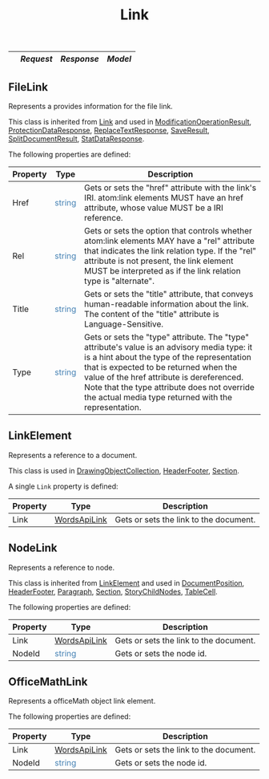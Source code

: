 ﻿---
title: "Link"
second_title: "Aspose Words Cloud Docs"
type: docs
url: /spec/link/
description: "Link"
notoc: true
weight: 300
---


<table>
  <thead>
    <tr>
      <th style="text-align:center;"></th>
      <th><i>Request</i></th>
      <th><i>Response</i></th>
      <th><i>Model</i></th>
    </tr>
  </thead>
  <tbody>
  </tbody>
</table>


## FileLink

Represents a provides information for the file link.

This class is inherited from [Link](/words/spec/document#link) and used in [ModificationOperationResult](/words/spec/documentrevision#modificationoperationresult), [ProtectionDataResponse](/words/spec/documentprotection#protectiondataresponse), [ReplaceTextResponse](/words/spec/text#replacetextresponse), [SaveResult](/words/spec/document#saveresult), [SplitDocumentResult](/words/spec/document#splitdocumentresult), [StatDataResponse](/words/spec/documentstatistics#statdataresponse).

The following properties are defined:

| Property             | Type                                          | Description |
|----------------------|-----------------------------------------------|-------------|
| Href                 | <span style="color:SteelBlue;">string</span>  | Gets or sets the "href" attribute with the link's IRI. atom:link elements MUST have an href attribute, whose value MUST be a IRI reference. |
| Rel                  | <span style="color:SteelBlue;">string</span>  | Gets or sets the option that controls whether atom:link elements MAY have a "rel" attribute that indicates the link relation type. If the "rel" attribute is not present, the link element MUST be interpreted as if the link relation type is "alternate". |
| Title                | <span style="color:SteelBlue;">string</span>  | Gets or sets the "title" attribute, that conveys human-readable information about the link. The content of the "title" attribute is Language-Sensitive. |
| Type                 | <span style="color:SteelBlue;">string</span>  | Gets or sets the "type" attribute. The "type" attribute's value is an advisory media type: it is a hint about the type of the representation that is expected to be returned when the value of the href attribute is dereferenced. Note that the type attribute does not override the actual media type returned with the representation. |


## LinkElement

Represents a reference to a document.

This class is used in [DrawingObjectCollection](/words/spec/drawingobject#drawingobjectcollection), [HeaderFooter](/words/spec/headerfooter#headerfooter), [Section](/words/spec/section#section).

A single `Link` property is defined:

| Property             | Type                                          | Description |
|----------------------|-----------------------------------------------|-------------|
| Link                 | [WordsApiLink](/words/spec/wordsapi#wordsapilink) | Gets or sets the link to the document. |


## NodeLink

Represents a reference to node.

This class is inherited from [LinkElement](#linkelement) and used in [DocumentPosition](/words/spec/document#documentposition), [HeaderFooter](/words/spec/headerfooter#headerfooter), [Paragraph](/words/spec/paragraph#paragraph), [Section](/words/spec/section#section), [StoryChildNodes](/words/spec/document#storychildnodes), [TableCell](/words/spec/tablecell#tablecell).

The following properties are defined:

| Property             | Type                                          | Description |
|----------------------|-----------------------------------------------|-------------|
| Link                 | [WordsApiLink](/words/spec/wordsapi#wordsapilink) | Gets or sets the link to the document. |
| NodeId               | <span style="color:SteelBlue;">string</span>  | Gets or sets the node id. |


## OfficeMathLink

Represents a officeMath object link element.

The following properties are defined:

| Property             | Type                                          | Description |
|----------------------|-----------------------------------------------|-------------|
| Link                 | [WordsApiLink](/words/spec/wordsapi#wordsapilink) | Gets or sets the link to the document. |
| NodeId               | <span style="color:SteelBlue;">string</span>  | Gets or sets the node id. |

